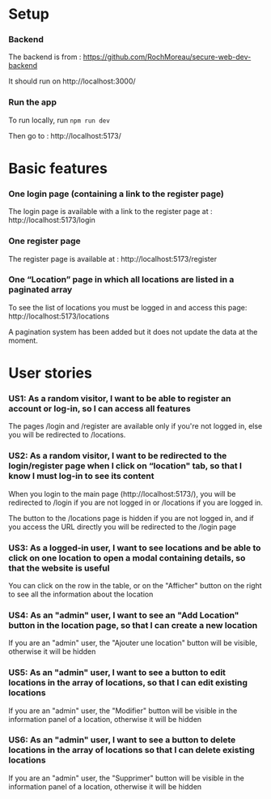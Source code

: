 # Setup

### Backend

The backend is from : https://github.com/RochMoreau/secure-web-dev-backend

It should run on http://localhost:3000/

### Run the app
To run locally, run ```npm run dev```

Then go to : http://localhost:5173/

# Basic features

### One login page (containing a link to the register page)
The login page is available with a link to the register page at : http://localhost:5173/login

### One register page
The register page is available at : http://localhost:5173/register

### One “Location” page in which all locations are listed in a paginated array
To see the list of locations you must be logged in and access this page: http://localhost:5173/locations

A pagination system has been added but it does not update the data at the moment.

# User stories

### US1: As a random visitor, I want to be able to register an account or log-in, so I can access all features
The pages /login and /register are available only if you're not logged in, else you will be redirected to /locations.

### US2: As a random visitor, I want to be redirected to the login/register page when I click on “location" tab, so that I know I must log-in to see its content
When you login to the main page (http://localhost:5173/), you will be redirected to /login if you are not logged in or /locations if you are logged in.

The button to the /locations page is hidden if you are not logged in, and if you access the URL directly you will be redirected to the /login page

### US3: As a logged-in user, I want to see locations and be able to click on one location to open a modal containing details, so that the website is useful
You can click on the row in the table, or on the "Afficher" button on the right to see all the information about the location

### US4: As an "admin" user, I want to see an "Add Location" button in the location page, so that I can create a new location
If you are an "admin" user, the "Ajouter une location" button will be visible, otherwise it will be hidden

### US5: As an "admin" user, I want to see a button to edit locations in the array of locations, so that I can edit existing locations
If you are an "admin" user, the "Modifier" button will be visible in the information panel of a location, otherwise it will be hidden

### US6: As an "admin" user, I want to see a button to delete locations in the array of locations so that I can delete existing locations
If you are an "admin" user, the "Supprimer" button will be visible in the information panel of a location, otherwise it will be hidden
